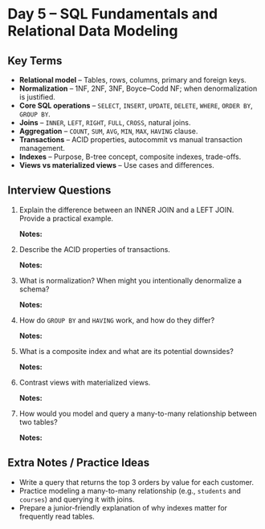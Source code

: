 # Day 5 – SQL Fundamentals and Relational Data Modeling

## Key Terms
- **Relational model** – Tables, rows, columns, primary and foreign keys.
- **Normalization** – 1NF, 2NF, 3NF, Boyce–Codd NF; when denormalization is justified.
- **Core SQL operations** – `SELECT`, `INSERT`, `UPDATE`, `DELETE`, `WHERE`, `ORDER BY`, `GROUP BY`.
- **Joins** – `INNER`, `LEFT`, `RIGHT`, `FULL`, `CROSS`, natural joins.
- **Aggregation** – `COUNT`, `SUM`, `AVG`, `MIN`, `MAX`, `HAVING` clause.
- **Transactions** – ACID properties, autocommit vs manual transaction management.
- **Indexes** – Purpose, B-tree concept, composite indexes, trade-offs.
- **Views vs materialized views** – Use cases and differences.

## Interview Questions
1. Explain the difference between an INNER JOIN and a LEFT JOIN. Provide a practical example.

	**Notes:**

2. Describe the ACID properties of transactions.

	**Notes:**

3. What is normalization? When might you intentionally denormalize a schema?

	**Notes:**

4. How do `GROUP BY` and `HAVING` work, and how do they differ?

	**Notes:**

5. What is a composite index and what are its potential downsides?

	**Notes:**

6. Contrast views with materialized views.

	**Notes:**

7. How would you model and query a many-to-many relationship between two tables?

	**Notes:**

## Extra Notes / Practice Ideas
- Write a query that returns the top 3 orders by value for each customer.
- Practice modeling a many-to-many relationship (e.g., `students` and `courses`) and querying it with joins.
- Prepare a junior-friendly explanation of why indexes matter for frequently read tables.
